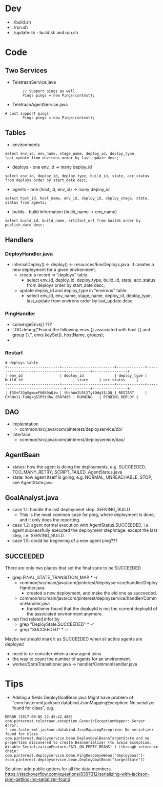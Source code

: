 # Dev
* ./build.sh
* ./run.sh
* ./update.sh - build.sh and run.sh

# Code

## Two Services
* TeletraanService.java
```
        // Support pings as well
        Pings pings = new Pings(context);
```        
* TeletraanAgentService.java
```
# Just support pings
        Pings pings = new Pings(context);
```
## Tables
* environments
```
select env_id, env_name, stage_name, deploy_id, deploy_type, last_update from environs order by last_update desc;
```
* deploys - one env_id -> many deploy_id
```
select env_id, deploy_id, deploy_type, build_id, state, acc_status from deploys order by start_date desc;
```
* agents - one (host_id, env_id) -> many deploy_id
```
select host_id, host_name, env_id, deploy_id, deploy_stage, state, status from agents;
```
* builds - build information (build_name -> env_name)
```
select build_id, build_name, artifact_url from builds order by publish_date desc;
```

## Handlers
### DeployHandler.java
* internalDeploy() <- deploy() <- resources/EnvDeploys.java. It creates a new deployment for a given environment.
  * create a record in "deploys" table.
    * select env_id, deploy_id, deploy_type, build_id, state, acc_status from deploys order by start_date desc;
  * update deploy_id and deploy_type in "environs" table.
    * select env_id, env_name, stage_name, deploy_id, deploy_type, last_update from environs order by last_update desc;

### PingHandler
* convergeEnvs() ??? 
* LOG.debug("Found the following envs {} associated with host {} and group {}.", envs.keySet(), hostName, groups);
* 

### Restart
```
# deploys table
+------------------------+------------------------+-------------+--------------------------------+-----------+----------------+
| env_id                 | deploy_id              | deploy_type | build_id                       | state     | acc_status     |
+------------------------+------------------------+-------------+--------------------------------+-----------+----------------+
| f3SvF2OgSgmavFU6b0aQiw | thchAmZLRt2TytOdq31LDQ | RESTART     | CXRHe11-TuOgxgSIP5Ydhw_8507456 | RUNNING   | PENDING_DEPLOY |
```

## DAO
* Implemtation
  * common/src/java/com/pinterest/deployservice/db/
* Interface
  * common/src/java/com/pinterest/deployservice/dao/

## AgentBean
* status: how the agent is doing the deployments, e.g. SUCCEEDED, TOO_MANY_RETRY, SCRIPT_FAILED. AgentStatus.java
* state: how agent itself is going, e.g. NORMAL, UNREACHABLE, STOP, see AgentState.java

## GoalAnalyst.java
* case 1.1: handle the last deployment step: SERVING_BUILD
  * This is the most common case for ping, where deployment is done, and it only does the reporting.
* case 1.2: agent normal execution with AgentStatus.SUCCEEDED, i.e. agent successfully executed the deployment step/stage. except the last step, i.e. SERVING_BUILD. 
* case 1.5: could be beginning of a new agent ping???

## SUCCEEDED
There are only two places that set the final state to be SUCCEEDED
* grep FINAL_STATE_TRANSITION_MAP * -r
  * common/src/main/java/com/pinterest/deployservice/handler/DeployHandler.java
    * created a new deployment, and make the old one as succeeded.
  * common/src/main/java/com/pinterest/deployservice/handler/CommonHandler.java
    * transitioner found that the deployId is not the current deployId of the associated environment anymore.
* not find related infor by
  * grep "DeployState.SUCCEEDED" * -r
  * grep "SUCCEEDED" * -r
  
Maybe we should mark it as SUCCEEDED when all active agents are deployed
* need to re-consider when a new agent joins
* the way to count the number of agents for an environment.
* worker/StateTransitioner.java -> handler/CommonHandler.java


# Tips
* Adding a fields DeployGoalBean.java
Might have problem of "com.fasterxml.jackson.databind.JsonMappingException: No serializer found for class", e.g.
```
ERROR [2017-09-05 22:45:42,480] com.pinterest.teletraan.exception.GenericExceptionMapper: Server error:
! com.fasterxml.jackson.databind.JsonMappingException: No serializer found for class com.pinterest.deployservice.bean.DeployGoalBean$TargetState and no properties discovered to create BeanSerializer (to avoid exception, disable SerializationFeature.FAIL_ON_EMPTY_BEANS) ) (through reference chain: com.pinterest.deployservice.bean.PingResponseBean["deployGoal"]->com.pinterest.deployservice.bean.DeployGoalBean["targetState"])
```
Solution: add public getters for all the data members.
https://stackoverflow.com/questions/8367312/serializing-with-jackson-json-getting-no-serializer-found
